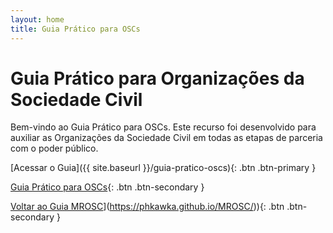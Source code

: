 ```yaml
---
layout: home
title: Guia Prático para OSCs
---
```


# Guia Prático para Organizações da Sociedade Civil

Bem-vindo ao Guia Prático para OSCs. Este recurso foi desenvolvido para auxiliar as Organizações da Sociedade Civil em todas as etapas de parceria com o poder público.

[Acessar o Guia]({{ site.baseurl }}/guia-pratico-oscs){: .btn .btn-primary }

[Guia Prático para OSCs](https://[seuusername.github.io/guia-pratico-oscs](https://phkawka.github.io/guia-pratico-oscs/)){: .btn .btn-secondary }

[Voltar ao Guia MROSC]([https://phkawka.github.io/MROSC/)](https://phkawka.github.io/MROSC/)){: .btn .btn-secondary }

